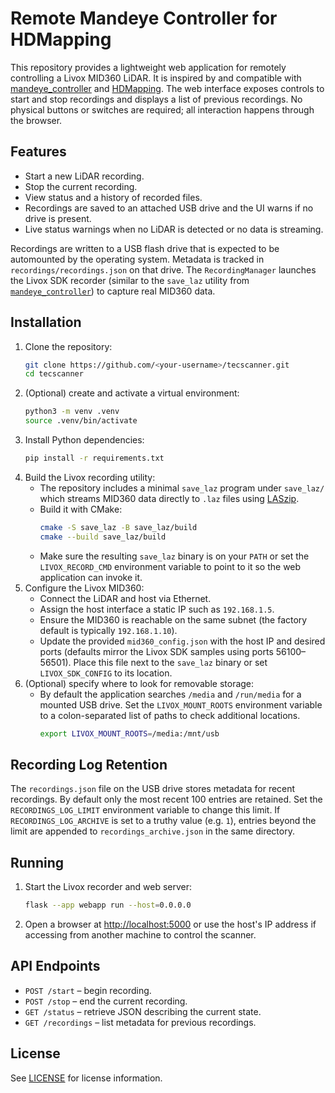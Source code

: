 # Remote Mandeye Controller for HDMapping

This repository provides a lightweight web application for remotely
controlling a Livox MID360 LiDAR. It is inspired by and compatible with
[mandeye_controller](https://github.com/JanuszBedkowski/mandeye_controller)
and [HDMapping](https://github.com/MapsHD/HDMapping). The web interface
exposes controls to start and stop recordings and displays a list of
previous recordings. No physical buttons or switches are required; all
interaction happens through the browser.

## Features
- Start a new LiDAR recording.
- Stop the current recording.
- View status and a history of recorded files.
- Recordings are saved to an attached USB drive and the UI warns if no drive is present.
- Live status warnings when no LiDAR is detected or no data is streaming.

Recordings are written to a USB flash drive that is expected to be
automounted by the operating system. Metadata is tracked in
`recordings/recordings.json` on that drive. The
`RecordingManager` launches the Livox SDK recorder (similar to the
`save_laz` utility from
[`mandeye_controller`](https://github.com/JanuszBedkowski/mandeye_controller))
to capture real MID360 data.

## Installation
1. Clone the repository:
   ```bash
   git clone https://github.com/<your-username>/tecscanner.git
   cd tecscanner
   ```
2. (Optional) create and activate a virtual environment:
   ```bash
   python3 -m venv .venv
   source .venv/bin/activate
   ```
3. Install Python dependencies:
   ```bash
   pip install -r requirements.txt
   ```
4. Build the Livox recording utility:
   - The repository includes a minimal `save_laz` program under
     `save_laz/` which streams MID360 data directly to `.laz` files using
     [LASzip](https://laszip.org/).
   - Build it with CMake:
     ```bash
     cmake -S save_laz -B save_laz/build
     cmake --build save_laz/build
     ```
   - Make sure the resulting `save_laz` binary is on your `PATH` or set the
     `LIVOX_RECORD_CMD` environment variable to point to it so the web
     application can invoke it.
5. Configure the Livox MID360:
   - Connect the LiDAR and host via Ethernet.
   - Assign the host interface a static IP such as `192.168.1.5`.
   - Ensure the MID360 is reachable on the same subnet (the factory default is
     typically `192.168.1.10`).
   - Update the provided `mid360_config.json` with the host IP and desired
     ports (defaults mirror the Livox SDK samples using ports 56100–56501).
     Place this file next to the `save_laz` binary or set `LIVOX_SDK_CONFIG`
     to its location.
6. (Optional) specify where to look for removable storage:
   - By default the application searches `/media` and `/run/media` for a mounted
     USB drive. Set the `LIVOX_MOUNT_ROOTS` environment variable to a
     colon-separated list of paths to check additional locations.
     ```bash
     export LIVOX_MOUNT_ROOTS=/media:/mnt/usb
     ```

## Recording Log Retention
The `recordings.json` file on the USB drive stores metadata for recent
recordings. By default only the most recent 100 entries are retained. Set the
`RECORDINGS_LOG_LIMIT` environment variable to change this limit. If
`RECORDINGS_LOG_ARCHIVE` is set to a truthy value (e.g. `1`), entries beyond
the limit are appended to `recordings_archive.json` in the same directory.

## Running
1. Start the Livox recorder and web server:
   ```bash
   flask --app webapp run --host=0.0.0.0
   ```
2. Open a browser at [http://localhost:5000](http://localhost:5000) or use
   the host's IP address if accessing from another machine to control the
   scanner.

## API Endpoints
- `POST /start` – begin recording.
- `POST /stop` – end the current recording.
- `GET /status` – retrieve JSON describing the current state.
- `GET /recordings` – list metadata for previous recordings.

## License
See [LICENSE](LICENSE) for license information.
